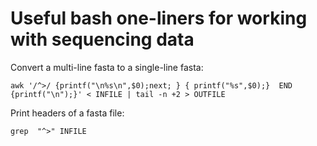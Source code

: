 # Useful bash one-liners for working with sequencing data


Convert a multi-line fasta to a single-line fasta:
```
awk '/^>/ {printf("\n%s\n",$0);next; } { printf("%s",$0);}  END {printf("\n");}' < INFILE | tail -n +2 > OUTFILE
```

Print headers of a fasta file:
```
grep  "^>" INFILE
```
